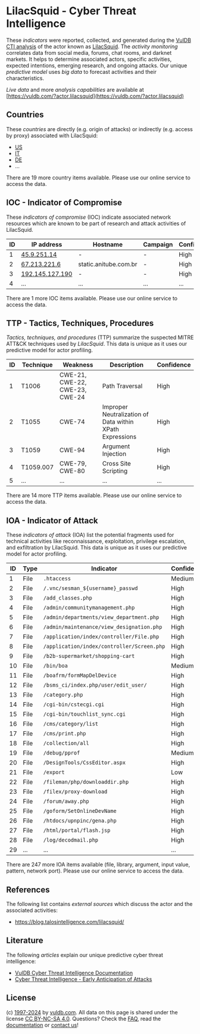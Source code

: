 # LilacSquid - Cyber Threat Intelligence

These _indicators_ were reported, collected, and generated during the [VulDB CTI analysis](https://vuldb.com/?kb.cti) of the actor known as [LilacSquid](https://vuldb.com/?actor.lilacsquid). The _activity monitoring_ correlates data from social media, forums, chat rooms, and darknet markets. It helps to determine associated actors, specific activities, expected intentions, emerging research, and ongoing attacks. Our unique _predictive model_ uses _big data_ to forecast activities and their characteristics.

_Live data_ and more _analysis capabilities_ are available at [https://vuldb.com/?actor.lilacsquid](https://vuldb.com/?actor.lilacsquid)

## Countries

These _countries_ are directly (e.g. origin of attacks) or indirectly (e.g. access by proxy) associated with LilacSquid:

* [US](https://vuldb.com/?country.us)
* [IT](https://vuldb.com/?country.it)
* [DE](https://vuldb.com/?country.de)
* ...

There are 19 more country items available. Please use our online service to access the data.

## IOC - Indicator of Compromise

These _indicators of compromise_ (IOC) indicate associated network resources which are known to be part of research and attack activities of LilacSquid.

ID | IP address | Hostname | Campaign | Confidence
-- | ---------- | -------- | -------- | ----------
1 | [45.9.251.14](https://vuldb.com/?ip.45.9.251.14) | - | - | High
2 | [67.213.221.6](https://vuldb.com/?ip.67.213.221.6) | static.anitube.com.br | - | High
3 | [192.145.127.190](https://vuldb.com/?ip.192.145.127.190) | - | - | High
4 | ... | ... | ... | ...

There are 1 more IOC items available. Please use our online service to access the data.

## TTP - Tactics, Techniques, Procedures

_Tactics, techniques, and procedures_ (TTP) summarize the suspected MITRE ATT&CK techniques used by _LilacSquid_. This data is unique as it uses our predictive model for actor profiling.

ID | Technique | Weakness | Description | Confidence
-- | --------- | -------- | ----------- | ----------
1 | T1006 | CWE-21, CWE-22, CWE-23, CWE-24 | Path Traversal | High
2 | T1055 | CWE-74 | Improper Neutralization of Data within XPath Expressions | High
3 | T1059 | CWE-94 | Argument Injection | High
4 | T1059.007 | CWE-79, CWE-80 | Cross Site Scripting | High
5 | ... | ... | ... | ...

There are 14 more TTP items available. Please use our online service to access the data.

## IOA - Indicator of Attack

These _indicators of attack_ (IOA) list the potential fragments used for technical activities like reconnaissance, exploitation, privilege escalation, and exfiltration by LilacSquid. This data is unique as it uses our predictive model for actor profiling.

ID | Type | Indicator | Confidence
-- | ---- | --------- | ----------
1 | File | `.htaccess` | Medium
2 | File | `/.vnc/sesman_${username}_passwd` | High
3 | File | `/add_classes.php` | High
4 | File | `/admin/communitymanagement.php` | High
5 | File | `/admin/departments/view_department.php` | High
6 | File | `/admin/maintenance/view_designation.php` | High
7 | File | `/application/index/controller/File.php` | High
8 | File | `/application/index/controller/Screen.php` | High
9 | File | `/b2b-supermarket/shopping-cart` | High
10 | File | `/bin/boa` | Medium
11 | File | `/boafrm/formMapDelDevice` | High
12 | File | `/bsms_ci/index.php/user/edit_user/` | High
13 | File | `/category.php` | High
14 | File | `/cgi-bin/cstecgi.cgi` | High
15 | File | `/cgi-bin/touchlist_sync.cgi` | High
16 | File | `/cms/category/list` | High
17 | File | `/cms/print.php` | High
18 | File | `/collection/all` | High
19 | File | `/debug/pprof` | Medium
20 | File | `/DesignTools/CssEditor.aspx` | High
21 | File | `/export` | Low
22 | File | `/fileman/php/downloaddir.php` | High
23 | File | `/filex/proxy-download` | High
24 | File | `/forum/away.php` | High
25 | File | `/goform/SetOnlineDevName` | High
26 | File | `/htdocs/upnpinc/gena.php` | High
27 | File | `/html/portal/flash.jsp` | High
28 | File | `/log/decodmail.php` | High
29 | ... | ... | ...

There are 247 more IOA items available (file, library, argument, input value, pattern, network port). Please use our online service to access the data.

## References

The following list contains _external sources_ which discuss the actor and the associated activities:

* https://blog.talosintelligence.com/lilacsquid/

## Literature

The following _articles_ explain our unique predictive cyber threat intelligence:

* [VulDB Cyber Threat Intelligence Documentation](https://vuldb.com/?kb.cti)
* [Cyber Threat Intelligence - Early Anticipation of Attacks](https://www.scip.ch/en/?labs.20201022)

## License

(c) [1997-2024](https://vuldb.com/?kb.changelog) by [vuldb.com](https://vuldb.com/?kb.about). All data on this page is shared under the license [CC BY-NC-SA 4.0](https://creativecommons.org/licenses/by-nc-sa/4.0/). Questions? Check the [FAQ](https://vuldb.com/?kb.faq), read the [documentation](https://vuldb.com/?kb) or [contact us](https://vuldb.com/?contact)!
